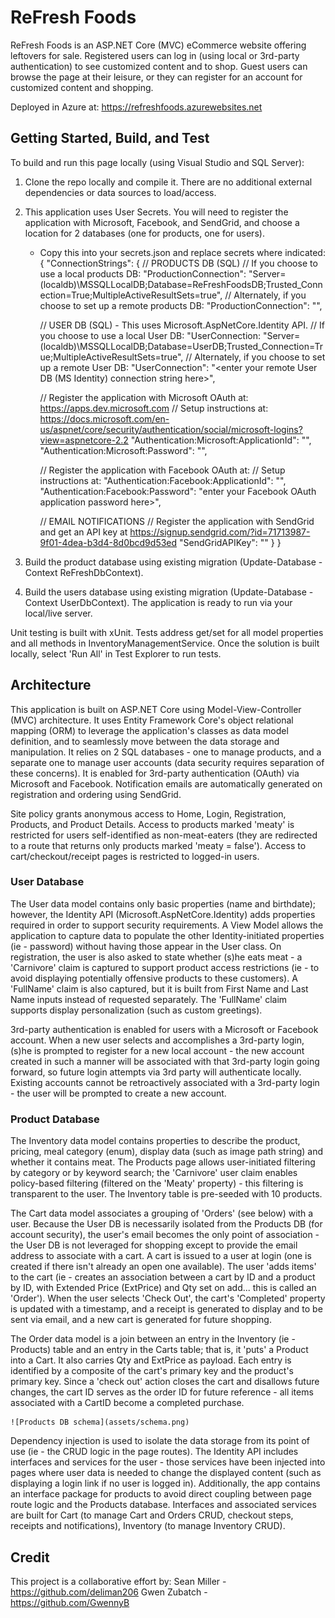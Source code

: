# ReFresh Foods 
ReFresh Foods is an ASP.NET Core (MVC) eCommerce website offering leftovers for sale. Registered users can log in (using local or 3rd-party authentication) to see customized content and to shop. Guest users can browse the page at their leisure, or they can register for an account for customized content and shopping.

Deployed in Azure at: https://refreshfoods.azurewebsites.net

## Getting Started, Build, and Test
To build and run this page locally (using Visual Studio and SQL Server):
1. Clone the repo locally and compile it. There are no additional external dependencies or data sources to load/access.
2. This application uses User Secrets. You will need to register the application with Microsoft, Facebook, and SendGrid, and choose a location for 2 databases (one for products, one for users).
    - Copy this into your secrets.json and replace secrets where indicated:
    {
      "ConnectionStrings": {
        // PRODUCTS DB (SQL)
        // If you choose to use a local products DB:
        "ProductionConnection": "Server=(localdb)\\MSSQLLocalDB;Database=ReFreshFoodsDB;Trusted_Connection=True;MultipleActiveResultSets=true",
        // Alternately, if you choose to set up a remote products DB:
        "ProductionConnection": "<enter your remote products DB connection string here>",

        // USER DB (SQL) - This uses Microsoft.AspNetCore.Identity API.
        // If you choose to use a local User DB:
        "UserConnection: "Server=(localdb)\\MSSQLLocalDB;Database=UserDB;Trusted_Connection=True;MultipleActiveResultSets=true",
        // Alternately, if you choose to set up a remote User DB:
        "UserConnection": "<enter your remote User DB (MS Identity) connection string here>",

        // Register the application with Microsoft OAuth at: https://apps.dev.microsoft.com
        // Setup instructions at: https://docs.microsoft.com/en-us/aspnet/core/security/authentication/social/microsoft-logins?view=aspnetcore-2.2
        "Authentication:Microsoft:ApplicationId": "<enter your Microsoft OAuth application ID here>",
        "Authentication:Microsoft:Password": "<enter your Microsoft OAuth application password here>",

        // Register the application with Facebook OAuth at: 
        // Setup instructions at: 
        "Authentication:Facebook:ApplicationId": "<enter your Facebook OAuth application ID here>",
        "Authentication:Facebook:Password": "enter your Facebook OAuth application password here>",

        // EMAIL NOTIFICATIONS
        // Register the application with SendGrid and get an API key at https://signup.sendgrid.com/?id=71713987-9f01-4dea-b3d4-8d0bcd9d53ed
        "SendGridAPIKey": "<enter your SendGrid API key here>"
      }
    }  

3. Build the product database using existing migration (Update-Database -Context ReFreshDbContext).
4. Build the users database using existing migration (Update-Database -Context UserDbContext).
The application is ready to run via your local/live server.  

Unit testing is built with xUnit. Tests address get/set for all model properties and all methods in InventoryManagementService. Once the solution is built locally, select 'Run All' in Test Explorer to run tests.

## Architecture
This application is built on ASP.NET Core using Model-View-Controller (MVC) architecture. It uses Entity Framework Core's object relational mapping (ORM) to leverage the application's classes as data model definition, and to seamlessly move between the data storage and manipulation.  It relies on 2 SQL databases - one to manage products, and a separate one to manage user accounts (data security requires separation of these concerns).  It is enabled for 3rd-party authentication (OAuth) via Microsoft and Facebook.  Notification emails are automatically generated on registration and ordering using SendGrid.

Site policy grants anonymous access to Home, Login, Registration, Products, and Product Details. Access to products marked 'meaty' is restricted for users self-identified as non-meat-eaters (they are redirected to a route that returns only products marked 'meaty = false'). Access to cart/checkout/receipt pages is restricted to logged-in users.

### User Database
The User data model contains only basic properties (name and birthdate); however, the Identity API (Microsoft.AspNetCore.Identity) adds properties required in order to support security requirements. A View Model allows the application to capture data to populate the other Identity-initiated properties (ie - password) without having those appear in the User class. On registration, the user is also asked to state whether (s)he eats meat - a 'Carnivore' claim is captured to support product access restrictions (ie - to avoid displaying potentially offensive products to these customers). A 'FullName' claim is also captured, but it is built from First Name and Last Name inputs instead of requested separately. The 'FullName' claim supports display personalization (such as custom greetings).  

3rd-party authentication is enabled for users with a Microsoft or Facebook account. When a new user selects and accomplishes a 3rd-party login, (s)he is prompted to register for a new local account - the new account created in such a manner will be associated with that 3rd-party login going forward, so future login attempts via 3rd party will authenticate locally. Existing accounts cannot be retroactively associated with a 3rd-party login - the user will be prompted to create a new account.

### Product Database
The Inventory data model contains properties to describe the product, pricing, meal category (enum), display data (such as image path string) and whether it contains meat. The Products page allows user-initiated filtering by category or by keyword search; the 'Carnivore' user claim enables policy-based filtering (filtered on the 'Meaty' property) - this filtering is transparent to the user.  The Inventory table is pre-seeded with 10 products.

The Cart data model associates a grouping of 'Orders' (see below) with a user.  Because the User DB is necessarily isolated from the Products DB (for account security), the user's email becomes the only point of association - the User DB is not leveraged for shopping except to provide the email address to associate with a cart.  A cart is issued to a user at login (one is created if there isn't already an open one available). The user 'adds items' to the cart (ie - creates an association between a cart by ID and a product by ID, with Extended Price (ExtPrice) and Qty set on add... this is called an 'Order'). When the user selects 'Check Out', the cart's 'Completed' property is updated with a timestamp, and a receipt is generated to display and to be sent via email, and a new cart is generated for future shopping.

The Order data model is a join between an entry in the Inventory (ie - Products) table and an entry in the Carts table; that is, it 'puts' a Product into a Cart. It also carries Qty and ExtPrice as payload. Each entry is identified by a composite of the cart's primary key and the product's primary key. Since a 'check out' action closes the cart and disallows future changes, the cart ID serves as the order ID for future reference - all items associated with a CartID become a completed purchase.  

    ![Products DB schema](assets/schema.png)  

Dependency injection is used to isolate the data storage from its point of use (ie - the CRUD logic in the page routes). The Identity API includes interfaces and services for the user - those services have been injected into pages where user data is needed to change the displayed content (such as displaying a login link if no user is logged in). Additionally, the app contains an interface package for products to avoid direct coupling between page route logic and the Products database. Interfaces and associated services are built for Cart (to manage Cart and Orders CRUD, checkout steps, receipts and notifications), Inventory (to manage Inventory CRUD).

## Credit
This project is a collaborative effort by:
  Sean Miller - https://github.com/deliman206
  Gwen Zubatch - https://github.com/GwennyB